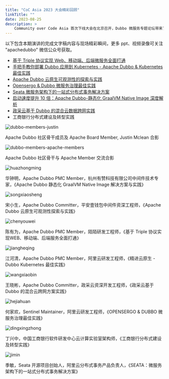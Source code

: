 ```yaml
---
title: "CoC Asia 2023 大会精彩回顾"
linkTitle: ""
date: 2023-08-25
description: >
    Community over Code Asia 首次下线大会在北京召开，Dubbo 微服务专题论坛带来了 8 大精彩主题演讲，让我们一起回顾一些大会的一些精彩瞬间吧。
---
```


以下包含本期演讲的完成文字稿内容与现场精彩瞬间，更多 ppt、视频录像可关注 "apachedubbo" 微信公众号获取。
* [基于 Triple 协议实现 Web、移动端、后端微服务全面打通](/zh-cn/blog/2023/10/07/基于-triple-实现-web-移动端后端全面打通/)
* [手把手教你部署 Dubbo 应用到 Kubernetes - Apache Dubbo & Kubernetes最佳实践](/zh-cn/blog/2023/10/07/手把手教你部署dubbo应用到kubernetes-apache-dubbo-kubernetes-最佳实践/)
* [Apache Dubbo 云原生可观测性的探索与实践](/zh-cn/blog/2023/10/07/apache-dubbo-云原生可观测性的探索与实践/)
* [Opensergo & Dubbo 微服务治理最佳实践](/zh-cn/blog/2023/10/07/opensergo-dubbo-微服务治理最佳实践/)
* [Seata 微服务架构下的一站式分布式事务解决方案](/zh-cn/blog/2023/10/07/seata-微服务架构下的一站式分布式事务解决方案/)
* [启动速度提升 10 倍：Apache Dubbo-静态化 GraalVM Native Image 深度解析](/zh-cn/blog/2023/10/07/启动速度提升10倍apache-dubbo-静态化-graalvm-native-image-深度解析/)
* [政采云基于 Dubbo 的混合云数据跨网实践](/zh-cn/blog/2023/10/07/政采云基于Dubbo的混合云数据跨网实践/)
* 工商银行分布式建设及转型实践

![dubbo-members-justin](/imgs/blog/2023/8/apachecon-summary/dubbo-members-justin.jpg)

Apache Dubbo 社区骨干成员及 Apache Board Member, Justin Mclean 合影

![dubbo-members-apache-members](/imgs/blog/2023/8/apachecon-summary/dubbo-members-apache-members.jpg)

Apache Dubbo 社区骨干与 Apache Member 交流合影

![huazhongming](/imgs/blog/2023/8/apachecon-summary/huazhongming.jpg)

华钟明，Apache Dubbo PMC Member，杭州有赞科技有限公司中间件技术专家，《Apache Dubbo 静态化 GraalVM Native Image 解决方案与实践》

![songxiaosheng](/imgs/blog/2023/8/apachecon-summary/songxiaosheng.jpg)

宋小生，Apache Dubbo Committer，平安壹钱包中间件资深工程师，《Apache Dubbo 云原生可观测性探索与实践》

![chenyouwei](/imgs/blog/2023/8/apachecon-summary/chenyouwei.jpg)

陈有为，Apache Dubbo PMC Member，陌陌研发工程师，《基于 Triple 协议实现WEB、移动端、后端服务全面打通》

![jiangheqing](/imgs/blog/2023/8/apachecon-summary/jiangheqing.jpg)

江河清，Apache Dubbo PMC Member，阿里云研发工程师，《精进云原生 - Dubbo Kubernetes 最佳实践》

![wangxiaobin](/imgs/blog/2023/8/apachecon-summary/wangxiaobin.jpg)

王晓彬，Apache Dubbo Committer，政采云资深开发工程师，《政采云基于 Dubbo 的混合云跨网方案实践》

![hejiahuan](/imgs/blog/2023/8/apachecon-summary/hejiahuan.jpg)

何家欢，Sentinel Maintainer，阿里云研发工程师，《OPENSERGO & DUBBO 微服务治理最佳实践》

![dingxingzhong](/imgs/blog/2023/8/apachecon-summary/dingxingzhong.jpg)

丁兴中，中国工商银行软件研发中心云计算实验室架构师，《工商银行分布式建设及转型实践》

![jimin](/imgs/blog/2023/8/apachecon-summary/jimin.jpg)

季敏，Seata 开源项目创始人，阿里云分布式事务产品负责人，《SEATA：微服务架构下的一站式分布式事务解决方案》
